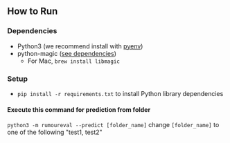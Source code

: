 ## How to Run
### Dependencies

- Python3 (we recommend install with [pyenv](https://github.com/pyenv/pyenv))
- python-magic ([see dependencies](https://github.com/ahupp/python-magic#dependencies))
    - For Mac, `brew install libmagic`

### Setup

- `pip install -r requirements.txt` to install Python library dependencies


#### Execute this command for prediction from folder
`python3 -m rumoureval --predict [folder_name]`  change `[folder_name]` to one of the following "test1, test2"

 
 



